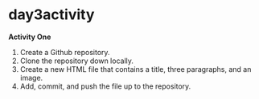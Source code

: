 # day3activity

**Activity One**

1. Create a Github repository.
2. Clone the repository down locally.
3. Create a new HTML file that contains a title, three paragraphs, and an image.
4. Add, commit, and push the file up to the repository.
